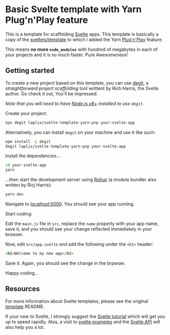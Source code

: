 # Basic Svelte template with Yarn Plug'n'Play feature

This is a template for scaffolding [Svelte](https://svelte.dev) apps. This template is basically a copy of the [sveltejs/template](https://github.com/sveltejs/template) to which I added the Yarn [Plug'n'Play](https://yarnpkg.com/lang/en/docs/pnp/) feature.

This means **no more `node_modules`** with hundred of megabytes in each of your projects and it is so much faster. Pure Awesomeness!

## Getting started

To create a new project based on this template, you can use [degit](https://github.com/Rich-Harris/degit), a _straightforward project scaffolding_ tool writtent by Rich Harris, the Svelte author. Go check it out, You'll be impressed.

*Note that you will need to have [Node.js v8+](https://nodejs.org) installed to use `degit`.*

Create your project:

```bash
npx degit laplix/svelte-template-yarn-pnp your-svelte-app
```

Alternatively, you can install `degit` on your machine and use it like such:

```bash
npm install -g degit
degit laplix/svelte-template-yarn-pnp your-svelte-app
```

Install the dependencies...

```bash
cd your-svelte-app
yarn
```

...then start the development server using [Rollup](https://rollupjs.org) (a module bundler also written by Ricj Harris):

```bash
yarn dev
```

Navigate to [localhost:5000](http://localhost:5000). You should see your app running.

Start coding:

Edit the `main.js` file in `src`, replace the `name` property with your app name, save it, and you should see your change reflected immediately in your browser.

Now, edit `src/app.svelte` and add the following under the `<h1>` header:

```html
<h2>Welcome to my new app</h2>
```

Save it. Again, you should see the change in the brpwser.

Happy coding...

## Resources

For more information about Svelte templates, please see the original [template](https://github.com/sveltejs/template) README.

If your new to Svelte, I strongly suggest the [Svelte tutorial](https://svelte.dev/tutorial/basics) which will get you up to speed rapidly. Alos, a visit to [svelte examples](https://svelte.dev/examples#hello-world) and the [Svelte API](https://svelte.dev/docs) will also help you a lot.
